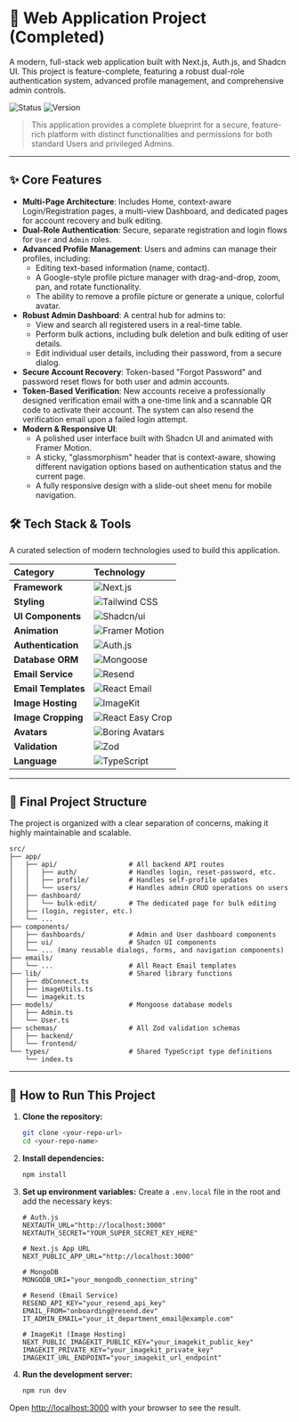 # 🚀 Web Application Project (Completed)

A modern, full-stack web application built with Next.js, Auth.js, and Shadcn UI. This project is feature-complete, featuring a robust dual-role authentication system, advanced profile management, and comprehensive admin controls.

![Status](https://img.shields.io/badge/Status-Completed-brightgreen)
![Version](https://img.shields.io/badge/Version-1.0.0-blue)

> This application provides a complete blueprint for a secure, feature-rich platform with distinct functionalities and permissions for both standard Users and privileged Admins.

---

## ✨ Core Features

- **Multi-Page Architecture**: Includes Home, context-aware Login/Registration pages, a multi-view Dashboard, and dedicated pages for account recovery and bulk editing.
- **Dual-Role Authentication**: Secure, separate registration and login flows for `User` and `Admin` roles.
- **Advanced Profile Management**: Users and admins can manage their profiles, including:
  - Editing text-based information (name, contact).
  - A Google-style profile picture manager with drag-and-drop, zoom, pan, and rotate functionality.
  - The ability to remove a profile picture or generate a unique, colorful avatar.
- **Robust Admin Dashboard**: A central hub for admins to:
  - View and search all registered users in a real-time table.
  - Perform bulk actions, including bulk deletion and bulk editing of user details.
  - Edit individual user details, including their password, from a secure dialog.
- **Secure Account Recovery**: Token-based "Forgot Password" and password reset flows for both user and admin accounts.
- **Token-Based Verification**: New accounts receive a professionally designed verification email with a one-time link and a scannable QR code to activate their account. The system can also resend the verification email upon a failed login attempt.
- **Modern & Responsive UI**:
  - A polished user interface built with Shadcn UI and animated with Framer Motion.
  - A sticky, "glassmorphism" header that is context-aware, showing different navigation options based on authentication status and the current page.
  - A fully responsive design with a slide-out sheet menu for mobile navigation.

## 🛠️ Tech Stack & Tools

A curated selection of modern technologies used to build this application.

| Category            | Technology                                                                                                 |
| :------------------ | :--------------------------------------------------------------------------------------------------------- |
| **Framework**       | ![Next.js](https://img.shields.io/badge/Next.js-15-black?style=for-the-badge&logo=next.js)                 |
| **Styling**         | ![Tailwind CSS](https://img.shields.io/badge/Tailwind_CSS-v4-38B2AC?style=for-the-badge&logo=tailwind-css) |
| **UI Components**   | ![Shadcn/ui](https://img.shields.io/badge/Shadcn/ui-latest-black?style=for-the-badge)                      |
| **Animation**       | ![Framer Motion](https://img.shields.io/badge/Framer_Motion-latest-f200b2?style=for-the-badge&logo=framer) |
| **Authentication**  | ![Auth.js](https://img.shields.io/badge/Auth.js-v5-blue?style=for-the-badge)                               |
| **Database ORM**    | ![Mongoose](https://img.shields.io/badge/Mongoose-latest-880000?style=for-the-badge)                       |
| **Email Service**   | ![Resend](https://img.shields.io/badge/Resend-latest-ea4335?style=for-the-badge)                           |
| **Email Templates** | ![React Email](https://img.shields.io/badge/React_Email-latest-1a1a1a?style=for-the-badge&logo=react)      |
| **Image Hosting**   | ![ImageKit](https://img.shields.io/badge/ImageKit-latest-ff9933?style=for-the-badge&logo=imagekit)         |
| **Image Cropping**  | ![React Easy Crop](https://img.shields.io/badge/React_Easy_Crop-latest-blueviolet?style=for-the-badge)     |
| **Avatars**         | ![Boring Avatars](https://img.shields.io/badge/Boring_Avatars-latest-important?style=for-the-badge)        |
| **Validation**      | ![Zod](https://img.shields.io/badge/Zod-latest-3E6F9B?style=for-the-badge)                                 |
| **Language**        | ![TypeScript](https://img.shields.io/badge/TypeScript-latest-3178C6?style=for-the-badge&logo=typescript)   |

---

## 📂 Final Project Structure

The project is organized with a clear separation of concerns, making it highly maintainable and scalable.

```
src/
├── app/
│   ├── api/                  # All backend API routes
│   │   ├── auth/             # Handles login, reset-password, etc.
│   │   ├── profile/          # Handles self-profile updates
│   │   └── users/            # Handles admin CRUD operations on users
│   ├── dashboard/
│   │   └── bulk-edit/        # The dedicated page for bulk editing
│   ├── (login, register, etc.)
│   └── ...
├── components/
│   ├── dashboards/           # Admin and User dashboard components
│   ├── ui/                   # Shadcn UI components
│   └── ... (many reusable dialogs, forms, and navigation components)
├── emails/
│   └── ...                   # All React Email templates
├── lib/                      # Shared library functions
│   ├── dbConnect.ts
│   ├── imageUtils.ts
│   └── imagekit.ts
├── models/                   # Mongoose database models
│   ├── Admin.ts
│   └── User.ts
├── schemas/                  # All Zod validation schemas
│   ├── backend/
│   └── frontend/
└── types/                    # Shared TypeScript type definitions
    └── index.ts
```

---

## 🚀 How to Run This Project

1.  **Clone the repository:**

    ```bash
    git clone <your-repo-url>
    cd <your-repo-name>
    ```

2.  **Install dependencies:**

    ```bash
    npm install
    ```

3.  **Set up environment variables:**
    Create a `.env.local` file in the root and add the necessary keys:

    ```env
    # Auth.js
    NEXTAUTH_URL="http://localhost:3000"
    NEXTAUTH_SECRET="YOUR_SUPER_SECRET_KEY_HERE"

    # Next.js App URL
    NEXT_PUBLIC_APP_URL="http://localhost:3000"

    # MongoDB
    MONGODB_URI="your_mongodb_connection_string"

    # Resend (Email Service)
    RESEND_API_KEY="your_resend_api_key"
    EMAIL_FROM="onboarding@resend.dev"
    IT_ADMIN_EMAIL="your_it_department_email@example.com"

    # ImageKit (Image Hosting)
    NEXT_PUBLIC_IMAGEKIT_PUBLIC_KEY="your_imagekit_public_key"
    IMAGEKIT_PRIVATE_KEY="your_imagekit_private_key"
    IMAGEKIT_URL_ENDPOINT="your_imagekit_url_endpoint"
    ```

4.  **Run the development server:**
    ```bash
    npm run dev
    ```

Open [http://localhost:3000](http://localhost:3000) with your browser to see the result.
